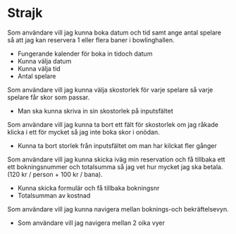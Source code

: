 # Strajk

Som användare vill jag kunna boka datum och tid samt ange antal spelare så att jag kan reservera 1 eller flera baner i bowlinghallen.

- Fungerande kalender för boka in tidoch datum
- Kunna välja datum
- Kunna välja tid
- Antal spelare 

Som användare vill jag kunna välja skostorlek för varje spelare så varje spelare får skor som passar.
- Man ska kunna skriva in sin skostorlek på inputsfältet

Som användare vill jag kunna ta bort ett fält för skostorlek om jag råkade klicka i ett för mycket så jag inte boka skor i onödan.

- Kunna ta bort storlek från inputsfältet om man har kilckat fler gånger 

Som användare vill jag kunna skicka iväg min reservation och få tillbaka ett ett bokningsnummer och totalsumma så jag vet hur mycket jag ska betala. (120 kr / person + 100 kr / bana).

- Kunna skicka formulär och få tillbaka bokningsnr
- Totalsumman av kostnad

Som användare vill jag kunna navigera mellan boknings-och bekräftelsevyn.

- Som användare vill jag navigera mellan 2 oika vyer